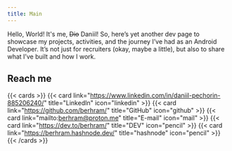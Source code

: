 ```yaml
---
title: Main
---
```


Hello, World! It's me, ~~Dio~~ Daniil! So, here’s yet another dev page to showcase my projects, activities, and the journey I’ve had as an Android Developer. It’s not just for recruiters (okay, maybe a little), but also to share what I’ve built and how I work.

## Reach me

{{< cards >}}
  {{< card link="https://www.linkedin.com/in/daniil-pechorin-885206240/" title="LinkedIn" icon="linkedin" >}}
  {{< card link="https://github.com/berhram/" title="GitHub" icon="github" >}}
  {{< card link="mailto:berhram@proton.me" title="E-mail" icon="mail" >}}
  {{< card link="https://dev.to/berhram/" title="DEV" icon="pencil" >}}
  {{< card link="https://berhram.hashnode.dev/" title="hashnode" icon="pencil" >}}
{{< /cards >}}